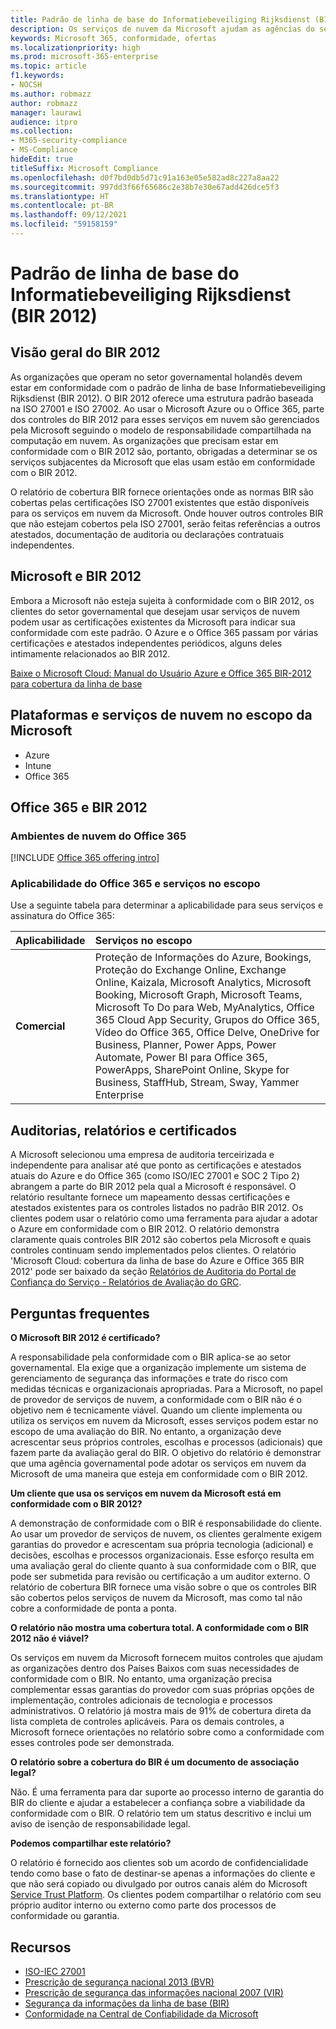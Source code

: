 ```yaml
---
title: Padrão de linha de base do Informatiebeveiliging Rijksdienst (BIR 2012)
description: Os serviços de nuvem da Microsoft ajudam as agências do setor público nos Países Baixos a cumprir com o padrão BIR 2012.
keywords: Microsoft 365, conformidade, ofertas
ms.localizationpriority: high
ms.prod: microsoft-365-enterprise
ms.topic: article
f1.keywords:
- NOCSH
ms.author: robmazz
author: robmazz
manager: laurawi
audience: itpro
ms.collection:
- M365-security-compliance
- MS-Compliance
hideEdit: true
titleSuffix: Microsoft Compliance
ms.openlocfilehash: d0f7bd0db5d71c91a163e05e582ad8c227a8aa22
ms.sourcegitcommit: 997dd3f66f65686c2e38b7e30e67add426dce5f3
ms.translationtype: HT
ms.contentlocale: pt-BR
ms.lasthandoff: 09/12/2021
ms.locfileid: "59158159"
---
```

# <a name="baseline-informatiebeveiliging-rijksdienst-standard-bir-2012"></a>Padrão de linha de base do Informatiebeveiliging Rijksdienst (BIR 2012)

## <a name="bir-2012-overview"></a>Visão geral do BIR 2012

As organizações que operam no setor governamental holandês devem estar em conformidade com o padrão de linha de base Informatiebeveiliging Rijksdienst (BIR 2012). O BIR 2012 oferece uma estrutura padrão baseada na ISO 27001 e ISO 27002. Ao usar o Microsoft Azure ou o Office 365, parte dos controles do BIR 2012 para esses serviços em nuvem são gerenciados pela Microsoft seguindo o modelo de responsabilidade compartilhada na computação em nuvem. As organizações que precisam estar em conformidade com o BIR 2012 são, portanto, obrigadas a determinar se os serviços subjacentes da Microsoft que elas usam estão em conformidade com o BIR 2012.

O relatório de cobertura BIR fornece orientações onde as normas BIR são cobertas pelas certificações ISO 27001 existentes que estão disponíveis para os serviços em nuvem da Microsoft. Onde houver outros controles BIR que não estejam cobertos pela ISO 27001, serão feitas referências a outros atestados, documentação de auditoria ou declarações contratuais independentes.

## <a name="microsoft-and-bir-2012"></a>Microsoft e BIR 2012

Embora a Microsoft não esteja sujeita à conformidade com o BIR 2012, os clientes do setor governamental que desejam usar serviços de nuvem podem usar as certificações existentes da Microsoft para indicar sua conformidade com este padrão. O Azure e o Office 365 passam por várias certificações e atestados independentes periódicos, alguns deles intimamente relacionados ao BIR 2012.

[Baixe o Microsoft Cloud: Manual do Usuário Azure e Office 365 BIR-2012 para cobertura da linha de base](https://go.microsoft.com/fwlink/p/?linkid=2099461)

## <a name="microsoft-in-scope-cloud-platforms--services"></a>Plataformas e serviços de nuvem no escopo da Microsoft

- Azure
- Intune
- Office 365

## <a name="office-365-and-bir-2012"></a>Office 365 e BIR 2012

### <a name="office-365-cloud-environments"></a>Ambientes de nuvem do Office 365

[!INCLUDE [Office 365 offering intro](../includes/o365-offering-introduction.md)]

### <a name="office-365-applicability-and-in-scope-services"></a>Aplicabilidade do Office 365 e serviços no escopo

Use a seguinte tabela para determinar a aplicabilidade para seus serviços e assinatura do Office 365:

| **Aplicabilidade** | **Serviços no escopo** |
|:------------------|:----------------------|
| **Comercial** | Proteção de Informações do Azure, Bookings, Proteção do Exchange Online, Exchange Online, Kaizala, Microsoft Analytics, Microsoft Booking, Microsoft Graph, Microsoft Teams, Microsoft To Do para Web, MyAnalytics, Office 365 Cloud App Security, Grupos do Office 365, Vídeo do Office 365, Office Delve, OneDrive for Business, Planner, Power Apps, Power Automate, Power BI para Office 365, PowerApps, SharePoint Online, Skype for Business, StaffHub, Stream, Sway, Yammer Enterprise |

## <a name="audits-reports-and-certificates"></a>Auditorias, relatórios e certificados

A Microsoft selecionou uma empresa de auditoria terceirizada e independente para analisar até que ponto as certificações e atestados atuais do Azure e do Office 365 (como ISO/IEC 27001 e SOC 2 Tipo 2) abrangem a parte do BIR 2012 pela qual a Microsoft é responsável. O relatório resultante fornece um mapeamento dessas certificações e atestados existentes para os controles listados no padrão BIR 2012. Os clientes podem usar o relatório como uma ferramenta para ajudar a adotar o Azure em conformidade com o BIR 2012. O relatório demonstra claramente quais controles BIR 2012 são cobertos pela Microsoft e quais controles continuam sendo implementados pelos clientes. O relatório 'Microsoft Cloud: cobertura da linha de base do Azure e Office 365 BIR 2012' pode ser baixado da seção [Relatórios de Auditoria do Portal de Confiança do Serviço  - Relatórios de Avaliação do GRC](https://servicetrust.microsoft.com/ViewPage/MSComplianceGuideV3).

## <a name="frequently-asked-questions"></a>Perguntas frequentes

**O Microsoft BIR 2012 é certificado?**

A responsabilidade pela conformidade com o BIR aplica-se ao setor governamental. Ela exige que a organização implemente um sistema de gerenciamento de segurança das informações e trate do risco com medidas técnicas e organizacionais apropriadas. Para a Microsoft, no papel de provedor de serviços de nuvem, a conformidade com o BIR não é o objetivo nem é tecnicamente viável. Quando um cliente implementa ou utiliza os serviços em nuvem da Microsoft, esses serviços podem estar no escopo de uma avaliação do BIR. No entanto, a organização deve acrescentar seus próprios controles, escolhas e processos (adicionais) que fazem parte da avaliação geral do BIR. O objetivo do relatório é demonstrar que uma agência governamental pode adotar os serviços em nuvem da Microsoft de uma maneira que esteja em conformidade com o BIR 2012.

**Um cliente que usa os serviços em nuvem da Microsoft está em conformidade com o BIR 2012?**

A demonstração de conformidade com o BIR é responsabilidade do cliente. Ao usar um provedor de serviços de nuvem, os clientes geralmente exigem garantias do provedor e acrescentam sua própria tecnologia (adicional) e decisões, escolhas e processos organizacionais. Esse esforço resulta em uma avaliação geral do cliente quanto à sua conformidade com o BIR, que pode ser submetida para revisão ou certificação a um auditor externo. O relatório de cobertura BIR fornece uma visão sobre o que os controles BIR são cobertos pelos serviços de nuvem da Microsoft, mas como tal não cobre a conformidade de ponta a ponta.

**O relatório não mostra uma cobertura total. A conformidade com o BIR 2012 não é viável?**

Os serviços em nuvem da Microsoft fornecem muitos controles que ajudam as organizações dentro dos Países Baixos com suas necessidades de conformidade com o BIR. No entanto, uma organização precisa complementar essas garantias do provedor com suas próprias opções de implementação, controles adicionais de tecnologia e processos administrativos. O relatório já mostra mais de 91% de cobertura direta da lista completa de controles aplicáveis. Para os demais controles, a Microsoft fornece orientações no relatório sobre como a conformidade com esses controles pode ser demonstrada.

**O relatório sobre a cobertura do BIR é um documento de associação legal?**

Não. É uma ferramenta para dar suporte ao processo interno de garantia do BIR do cliente e ajudar a estabelecer a confiança sobre a viabilidade da conformidade com o BIR. O relatório tem um status descritivo e inclui um aviso de isenção de responsabilidade legal.

**Podemos compartilhar este relatório?**

O relatório é fornecido aos clientes sob um acordo de confidencialidade tendo como base o fato de destinar-se apenas a informações do cliente e que não será copiado ou divulgado por outros canais além do Microsoft [Service Trust Platform](https://www.microsoft.com/TrustCenter/STP/default.aspx). Os clientes podem compartilhar o relatório com seu próprio auditor interno ou externo como parte dos processos de conformidade ou garantia.

## <a name="resources"></a>Recursos

- [ISO-IEC 27001](offering-iso-27001.md)
- [Prescrição de segurança nacional 2013 (BVR)](https://wetten.overheid.nl/BWBR0033512/2013-06-01)
- [Prescrição de segurança das informações nacional 2007 (VIR)](https://wetten.overheid.nl/BWBR0022141/2007-07-01)
- [Segurança da informações da linha de base (BIR)](https://www.earonline.nl/index.php/BIR_2012)
- [Conformidade na Central de Confiabilidade da Microsoft](https://www.microsoft.com/trust-center/compliance/compliance-overview)
